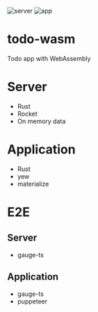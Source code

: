 ![server](https://github.com/naoki-tomita/todo-wasm/workflows/server/badge.svg) ![app](https://github.com/naoki-tomita/todo-wasm/workflows/app/badge.svg)

# todo-wasm
Todo app with WebAssembly

# Server

* Rust
* Rocket
* On memory data

# Application

* Rust 
* yew
* materialize

# E2E
## Server

* gauge-ts

## Application

* gauge-ts
* puppeteer
